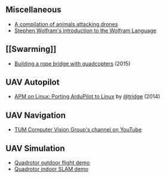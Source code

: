 Miscellaneous
-------------

* [A compilation of animals attacking drones](https://www.youtube.com/watch?v=9F8sPBsR9Lo)
* [Stephen Wolfram's introduction to the Wolfram Language](http://www.youtube.com/watch?v=_P9HqHVPeik)

[[Swarming]]
------------

* [Building a rope bridge with quadcopters](https://www.youtube.com/watch?v=CCDIuZUfETc)
  (2015)

UAV Autopilot
-------------

* [APM on Linux: Porting ArduPilot to Linux](https://www.youtube.com/watch?v=ealH3qP_pBE)
  by [@tridge](https://github.com/tridge) (2014)

UAV Navigation
--------------

* [TUM Computer Vision Group's channel on YouTube](https://www.youtube.com/user/cvprtum/videos)

UAV Simulation
--------------

* [Quadrotor outdoor flight demo](https://www.youtube.com/watch?v=9CGIcc0jeuI)
* [Quadrotor indoor SLAM demo](https://www.youtube.com/watch?v=IJbJbcZVY28)
